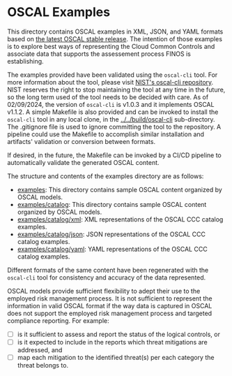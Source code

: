 # OSCAL Examples

This directory contains OSCAL examples in XML, JSON, and YAML formats based on [the latest OSCAL stable release](github.com/usnistgov/OSCAL/releases/latest). The intention of those examples is to explore best ways of representing the Cloud Common Controls and associate data that supports the assessement process FINOS is establishing.

The examples provided have been validated using the `oscal-cli` tool. For more information about the tool, please visit [NIST's oscal-cli repository](https://github.com/usnistgov/oscal-cli). NIST reserves the right to stop maintaining the tool at any time in the future, so the long term used of the tool needs to be decided with care. As of 02/09/2024, the version of `oscal-cli` is v1.0.3 and it implements OSCAL v1.1.2. A simple Makefile is also provided and can be invoked to install the `oscal-cli` tool in any local clone, in the [../../build/oscal-cli](../../build/oscal-cli) sub-directory. The .gitignore file is used to ignore committing the tool to the repository. A pipeline could use the Makefile to accomplish similar installation and artifacts' validation or conversion between formats.

If desired, in the future, the Makefile can be invoked by a CI/CD pipeline to automatically validate the generated OSCAL content.

The structure and contents of the examples directory are as follows:

- [examples](./examples): This directory contains sample OSCAL content organized by OSCAL models.
- [examples/catalog](./examples/catalog): This directory contains sample OSCAL content organized by OSCAL models.
- [examples/catalog/xml](./examples/catalog/xml): XML representations of the OSCAL CCC catalog examples.
- [examples/catalog/json](./examples/catalog/json): JSON representations of the OSCAL CCC catalog examples.
- [examples/catalog/yaml](./examples/catalog/yaml): YAML representations of the OSCAL CCC catalog examples.

Different formats of the same content have been regenerated with the `oscal-cli` tool for consistency and accuracy of the data represented.

OSCAL models provide sufficient flexibility to adept their use to the employed risk management process. It is not sufficient to represent the information in valid OSCAL format if the way data is captured in OSCAL does not support the employed risk management process and targeted compliance reporting. For example:

- [ ] is it sufficient to assess and report the status of the logical controls, or
- [ ] is it expected to include in the reports which threat mitigations are addressed, and
- [ ] map each mitigation to the identified threat(s) per each category the threat belongs to.
